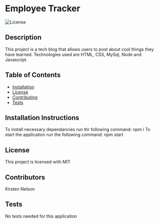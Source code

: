 # Employee Tracker
![License](https://img.shields.io/badge/License-MIT-blue.svg)
## Description 
This project is a tech blog that allows users to post about cool things they have learned. Technologies used are HTML, CSS, MySql, Node and Javascript.

## Table of Contents 
    
* [Installation](#installation)
* [License](#license)
* [Contributing](#contributing)
* [Tests](#tests)
    
    
## Installation Instructions <a id="installation"></a>
To install necessary dependancies run thr following command:
npm i
To start the application run the following command:
npm start

## License <a id="license"></a>
This project is licensed with MIT
## Contributors <a id="contributing"></a>
Kirsten Nelson
## Tests <a id="tests"></a>
No tests needed for this application
